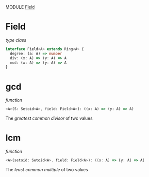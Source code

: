 MODULE [Field](https://github.com/gcanti/fp-ts/blob/master/src/Field.ts)
# Field
*type class*
```ts
interface Field<A> extends Ring<A> {
  degree: (a: A) => number
  div: (x: A) => (y: A) => A
  mod: (x: A) => (y: A) => A
}
```
# gcd
*function*
```ts
<A>(S: Setoid<A>, field: Field<A>): ((x: A) => (y: A) => A)
```
The *greatest common divisor* of two values

# lcm
*function*
```ts
<A>(setoid: Setoid<A>, field: Field<A>): ((x: A) => (y: A) => A)
```
The *least common multiple* of two values